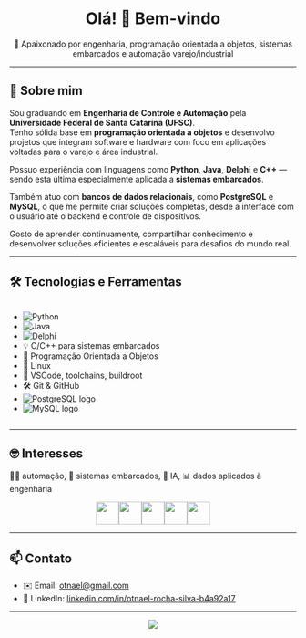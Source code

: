 
<h1 align="center">Olá! 👋 Bem-vindo</h1>

<p align="center">
  🧠 Apaixonado por engenharia, programação orientada a objetos, sistemas embarcados e automação varejo/industrial <br/>
</p>

---

## 🚀 Sobre mim

Sou graduando em **Engenharia de Controle e Automação** pela **Universidade Federal de Santa Catarina (UFSC)**.  
Tenho sólida base em **programação orientada a objetos** e desenvolvo projetos que integram software e hardware com foco em aplicações voltadas para o varejo e área industrial.

Possuo experiência com linguagens como **Python**, **Java**, **Delphi** e **C++** — sendo esta última especialmente aplicada a **sistemas embarcados**.

Também atuo com **bancos de dados relacionais**, como **PostgreSQL** e **MySQL**, o que me permite criar soluções completas, desde a interface com o usuário até o backend e controle de dispositivos.

Gosto de aprender continuamente, compartilhar conhecimento e desenvolver soluções eficientes e escaláveis para desafios do mundo real.

---

## 🛠️ Tecnologias e Ferramentas

<div style="display: flex; flex-wrap: wrap; align-items: center; gap: 8px;">

- ![Python](https://img.shields.io/badge/Python-3776AB?style=flat&logo=python&logoColor=white)  
- ![Java](https://img.shields.io/badge/Java-ED8B00?style=flat&logo=java&logoColor=white)  
- ![Delphi](https://img.shields.io/badge/Delphi-E60028?style=flat&logo=embarcadero&logoColor=white)  
- 💡 C/C++ para sistemas embarcados  
- 🧩 Programação Orientada a Objetos  
- 🐧 Linux  
- 🔧 VSCode, toolchains, buildroot  
- 🛠️ Git & GitHub  
- ![PostgreSQL logo](https://img.shields.io/badge/PostgreSQL-336791?style=flat&logo=postgresql&logoColor=white)  
- ![MySQL logo](https://img.shields.io/badge/MySQL-4479A1?style=flat&logo=mysql&logoColor=white)   
</div>

---
## 🤓 Interesses
👨‍🔧 automação, 🤖 sistemas embarcados, 🧠 IA, 📊 dados aplicados à engenharia

<div style="display: flex; justify-content: center;">
  <img loading="lazy" src="https://cdn.jsdelivr.net/gh/devicons/devicon@latest/icons/python/python-original-wordmark.svg" width="40" height="40"/>
  <img loading="lazy" src="https://cdn.jsdelivr.net/gh/devicons/devicon@latest/icons/cplusplus/cplusplus-original.svg" width="40" height="40"/>
  <img loading="lazy" src="https://cdn.jsdelivr.net/gh/devicons/devicon@latest/icons/raspberrypi/raspberrypi-original.svg"  
 width="40" height="40"/>
  <img loading="lazy" src="https://cdn.jsdelivr.net/gh/devicons/devicon@latest/icons/arduino/arduino-original-wordmark.svg" width="40" height="40"/>
  <img loading="lazy" src="https://cdn.jsdelivr.net/gh/devicons/devicon@latest/icons/rust/rust-original.svg" width="40" height="40"/>
</div>

---

## 📫 Contato

- ✉️ Email: [otnael@gmail.com](mailto:otnael@gmail.com)  
- 💼 LinkedIn: [linkedin.com/in/otnael-rocha-silva-b4a92a17](https://www.linkedin.com/in/otnael-rocha-silva-b4a92a17)

---

<p align="center">
  <img src="https://github-readme-stats.vercel.app/api?username=OtnaelRochaSilva&show_icons=true&theme=tokyonight" />
</p>
